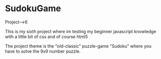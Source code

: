 # SudokuGame
Project-->6

This is my sixth project where im testing my beginner javascript knowledge with a little bit of css and of course html5

The project theme is the "old-classic"  puzzle-game "Sudoku" where you have to solve the 9x9 number puzzle.
